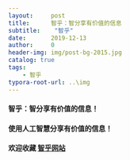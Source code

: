 ```yaml
---
layout:     post
title:      智乎：智分享有价值的信息
subtitle:    "智乎"
date:       2019-12-13
author:     0
header-img: img/post-bg-2015.jpg
catalog: true
tags:
    - 智乎
typora-root-url: ..\img
---
```


#### 智乎：智分享有价值的信息！

#### 使用人工智慧分享有价值的信息！

#### 欢迎收藏  [智乎网站](http://zhihu.news/)
